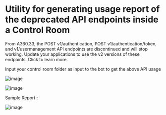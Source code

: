 # Utility for generating usage report of the deprecated API endpoints inside a Control Room
From A360.33, the POST v1/authentication, POST v1/authentication/token, and v1/usermanagement API endpoints are discontinued and will stop working. Update your applications to use the v2 versions of these endpoints. Click to learn more. 

Input your control room folder as input to the bot to get the above API usage


![image](https://github.com/user-attachments/assets/ec3df72e-003f-4c25-94a8-abb73c6ac80e)

![image](https://github.com/user-attachments/assets/08b063d3-0547-4052-b612-10adf586a4dd)



Sample Report :

![image](https://github.com/user-attachments/assets/7feb9f25-db83-4660-89da-efaffc388156)

